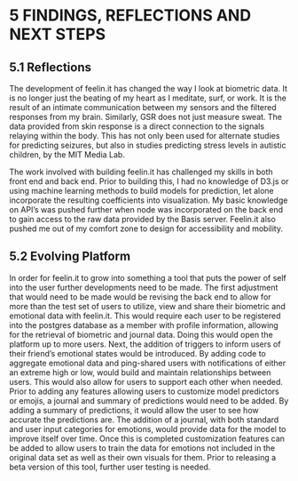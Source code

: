 # 5 FINDINGS, REFLECTIONS AND NEXT STEPS

## 5.1 Reflections
The development of feelin.it has changed the way I look at biometric data. It is no longer just the beating of my heart as I meditate, surf, or work. It is the result of an intimate communication between my sensors and the filtered responses from my brain. Similarly, GSR does not just measure sweat. The data provided from skin response is a direct connection to the signals relaying within the body. This has not only been used for alternate studies for predicting seizures, but also in studies predicting stress levels in autistic children, by the MIT Media Lab.

The work involved with building feelin.it has challenged my skills in both front end and back end. Prior to building this, I had no knowledge of D3.js or using machine learning methods to build models for prediction, let alone incorporate the resulting coefficients into visualization. My basic knowledge on API’s was pushed further when node was incorporated on the back end to gain access to the raw data provided by the Basis server. Feelin.it also pushed me out of my comfort zone to design for accessibility and mobility.

## 5.2 Evolving Platform
In order for feelin.it to grow into something a tool that puts the power of self into the user further developments need to be made. The first adjustment that would need to be made would be revising the back end to allow for more than the test set of users to utilize, view and share their biometric and emotional data with feelin.it. This would require each user to be registered into the postgres database as a member with profile information, allowing for the retrieval of biometric and journal data. Doing this would open the platform up to more users.  Next, the addition of triggers to inform users of their friend’s emotional states would be introduced. By adding code to aggregate emotional data and ping-shared users with notifications of either an extreme high or low, would build and maintain relationships between users. This would also allow for users to support each other when needed.  Prior to adding any features allowing users to customize model predictors or emojis, a journal and summary of predictions would need to be added. By adding a summary of predictions, it would allow the user to see how accurate the predictions are. The addition of a journal, with both standard and user input categories for emotions, would provide data for the model to improve itself over time. Once this is completed customization features can be added to allow users to train the data for emotions not included in the original data set as well as their own visuals for them.  Prior to releasing a beta version of this tool, further user testing is needed.






